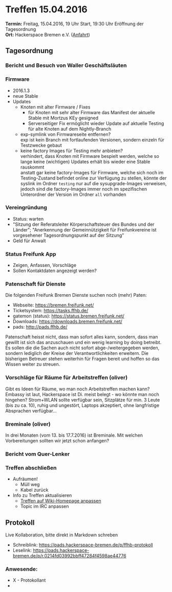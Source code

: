 # Treffen 15.04.2016

**Termin:** Freitag, 15.04.2016, 19 Uhr Start, 19:30 Uhr Eröffnung der Tagesordnung  
**Ort:** Hackerspace Bremen e.V. ([Anfahrt](https://www.hackerspace-bremen.de/anfahrt/))

## Tagesordnung

### Bericht und Besuch von Waller Geschäftsläuten

### Firmware
* 2016.1.3
* neue Stable
* Updates
    * Knoten mit alter Firmware / Fixes
        * für Knoten mit sehr alter Firmware das Manifest der aktuelle Stable mit Mortzus KEy gesigned
        * Serverseitiger Fix ermöglicht wieder Update auf aktuelle Testing für alte Knoten auf dem Nightly-Branch
    * exp-symlink von Firmwareseite entfernen?  
      exp ist kein Branch mit fortlaufenden Versionen, sondern einzeln für Testzwecke gebaut
    * keine factory Images für Testing mehr anbieten?  
      verhindert, dass Knoten mit Firmware bespielt werden, welche so lange keine (wichtigen) Updates erhält bis wieder eine Stable rauskommt  
      anstatt gar keine factory-Images für Firmware, welche sich noch im Testing-Zustand befindet online zur Verfügung zu stellen, könnte der syslink im Ordner `testing` nur auf die sysupgrade-Images verweisen, jedoch sind die factory-Images immer noch im spezifischen Unterordner der Version im Ordner `all` vorhanden

### Vereingründung
* Status: warten  
* "Sitzung der Referatsleiter Körperschaftsteuer des Bundes und der Länder"; "Anerkennung der Gemeinnützigkeit für Freifunkvereine ist vorgesehener Tagesordnungspunkt auf der Sitzung"
* Geld für Anwalt

### Status Freifunk App
* Zeigen, Anfassen, Vorschläge
* Sollen Kontaktdaten angezeigt werden?

### Patenschaft für Dienste
Die folgenden Freifunk Bremen Dienste suchen noch (mehr) Paten:
 - Webseite: https://bremen.freifunk.net/
 - Ticketsystem: https://tasks.ffhb.de/
 - gatemon (status): https://status.bremen.freifunk.net/
 - Downloads: https://downloads.bremen.freifunk.net/
 - pads: http://pads.ffhb.de/

Patenschaft heisst nicht, dass man sofort alles kann, sondern, dass man
gewillt ist sich das anzuschauen und ein wenig learning by doing
betreibt. Es sollen die die Sachen auch nicht sofort abge-/weitergegeben werden, sondern
lediglich der Kreise der Verantwortlichkeiten erweitern. Die bisherigen Betreuer stehen
weiterhin für Fragen bereit und hoffen so das Wissen weiter zu streuen.

### Vorschläge für Räume für Arbeitstreffen (oliver) ###
Gibt es Ideen für Räume, wo man noch Arbeitstreffen machen kann? Embassy ist laut, Hackerspace ist Di. meist belegt - wo könnte man noch hingehen? Strom+WLAN sollte verfügbar sein, Sitzplätze für min. 3 Leute (bis zu ca. 10), ruhig und ungestört, Laptops akzeptiert, ohne langfristige Absprachen verfügbar...

### Breminale (oliver) ###
In drei Monaten (vom 13. bis 17.7.2016) ist Breminale. Mit welchen Vorbereitungen sollten wir jetzt schon anfangen?

### Bericht vom Quer-Lenker

### Treffen abschließen

* Aufräumen!
  * Müll weg
  * Kabel zurück
* Info zu Treffen aktualisieren
  * [Treffen auf Wiki-Homepage anpassen](Home)
  * Topic im IRC anpassen

## Protokoll
Live Kollaboration, bitte direkt in Markdown schreben
* Schreiblink: https://pads.hackerspace-bremen.de/p/ffhb-protokoll
* Leselink: https://pads.hackerspace-bremen.de/p/r.0214fd03992bbff47284f4598ae44776

### Anwesende:
  * X - Protokollant
  * 